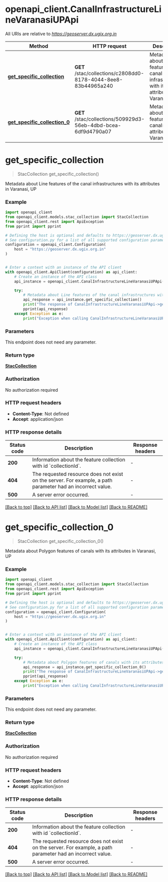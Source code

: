 # openapi_client.CanalInfrastructureLineVaranasiUPApi

All URIs are relative to *https://geoserver.dx.ugix.org.in*

Method | HTTP request | Description
------------- | ------------- | -------------
[**get_specific_collection**](CanalInfrastructureLineVaranasiUPApi.md#get_specific_collection) | **GET** /stac/collections/c2808dd0-8178-4044-8ee8-83b44965a240 | Metadata about Line features of the canal infrastructures with its attributes in Varanasi, UP
[**get_specific_collection_0**](CanalInfrastructureLineVaranasiUPApi.md#get_specific_collection_0) | **GET** /stac/collections/509929d3-56eb-4dbd-bcea-6df9d4790a07 | Metadata about Polygon features of canals with its attributes in Varanasi, UP


# **get_specific_collection**
> StacCollection get_specific_collection()

Metadata about Line features of the canal infrastructures with its attributes in Varanasi, UP

### Example


```python
import openapi_client
from openapi_client.models.stac_collection import StacCollection
from openapi_client.rest import ApiException
from pprint import pprint

# Defining the host is optional and defaults to https://geoserver.dx.ugix.org.in
# See configuration.py for a list of all supported configuration parameters.
configuration = openapi_client.Configuration(
    host = "https://geoserver.dx.ugix.org.in"
)


# Enter a context with an instance of the API client
with openapi_client.ApiClient(configuration) as api_client:
    # Create an instance of the API class
    api_instance = openapi_client.CanalInfrastructureLineVaranasiUPApi(api_client)

    try:
        # Metadata about Line features of the canal infrastructures with its attributes in Varanasi, UP
        api_response = api_instance.get_specific_collection()
        print("The response of CanalInfrastructureLineVaranasiUPApi->get_specific_collection:\n")
        pprint(api_response)
    except Exception as e:
        print("Exception when calling CanalInfrastructureLineVaranasiUPApi->get_specific_collection: %s\n" % e)
```



### Parameters

This endpoint does not need any parameter.

### Return type

[**StacCollection**](StacCollection.md)

### Authorization

No authorization required

### HTTP request headers

 - **Content-Type**: Not defined
 - **Accept**: application/json

### HTTP response details

| Status code | Description | Response headers |
|-------------|-------------|------------------|
**200** | Information about the feature collection with id &#x60;collectionId&#x60;. |  -  |
**404** | The requested resource does not exist on the server. For example, a path parameter had an incorrect value. |  -  |
**500** | A server error occurred. |  -  |

[[Back to top]](#) [[Back to API list]](../README.md#documentation-for-api-endpoints) [[Back to Model list]](../README.md#documentation-for-models) [[Back to README]](../README.md)

# **get_specific_collection_0**
> StacCollection get_specific_collection_0()

Metadata about Polygon features of canals with its attributes in Varanasi, UP

### Example


```python
import openapi_client
from openapi_client.models.stac_collection import StacCollection
from openapi_client.rest import ApiException
from pprint import pprint

# Defining the host is optional and defaults to https://geoserver.dx.ugix.org.in
# See configuration.py for a list of all supported configuration parameters.
configuration = openapi_client.Configuration(
    host = "https://geoserver.dx.ugix.org.in"
)


# Enter a context with an instance of the API client
with openapi_client.ApiClient(configuration) as api_client:
    # Create an instance of the API class
    api_instance = openapi_client.CanalInfrastructureLineVaranasiUPApi(api_client)

    try:
        # Metadata about Polygon features of canals with its attributes in Varanasi, UP
        api_response = api_instance.get_specific_collection_0()
        print("The response of CanalInfrastructureLineVaranasiUPApi->get_specific_collection_0:\n")
        pprint(api_response)
    except Exception as e:
        print("Exception when calling CanalInfrastructureLineVaranasiUPApi->get_specific_collection_0: %s\n" % e)
```



### Parameters

This endpoint does not need any parameter.

### Return type

[**StacCollection**](StacCollection.md)

### Authorization

No authorization required

### HTTP request headers

 - **Content-Type**: Not defined
 - **Accept**: application/json

### HTTP response details

| Status code | Description | Response headers |
|-------------|-------------|------------------|
**200** | Information about the feature collection with id &#x60;collectionId&#x60;. |  -  |
**404** | The requested resource does not exist on the server. For example, a path parameter had an incorrect value. |  -  |
**500** | A server error occurred. |  -  |

[[Back to top]](#) [[Back to API list]](../README.md#documentation-for-api-endpoints) [[Back to Model list]](../README.md#documentation-for-models) [[Back to README]](../README.md)

